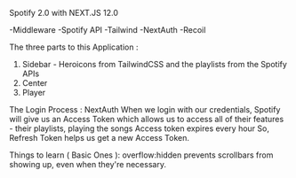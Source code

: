 Spotify 2.0 with NEXT.JS 12.0

-Middleware
-Spotify API
-Tailwind
-NextAuth
-Recoil


The three parts to this Application :
1. Sidebar - Heroicons from TailwindCSS and the playlists from the Spotify APIs
2. Center
3. Player

The Login Process : NextAuth
When we login with our credentials, Spotify will give us an Access Token which allows us to access all of their features - their playlists, playing the songs
Access token expires every hour
So, Refresh Token helps us get a new Access Token.





Things to learn ( Basic Ones ):
overflow:hidden prevents scrollbars from showing up, even when they're necessary.